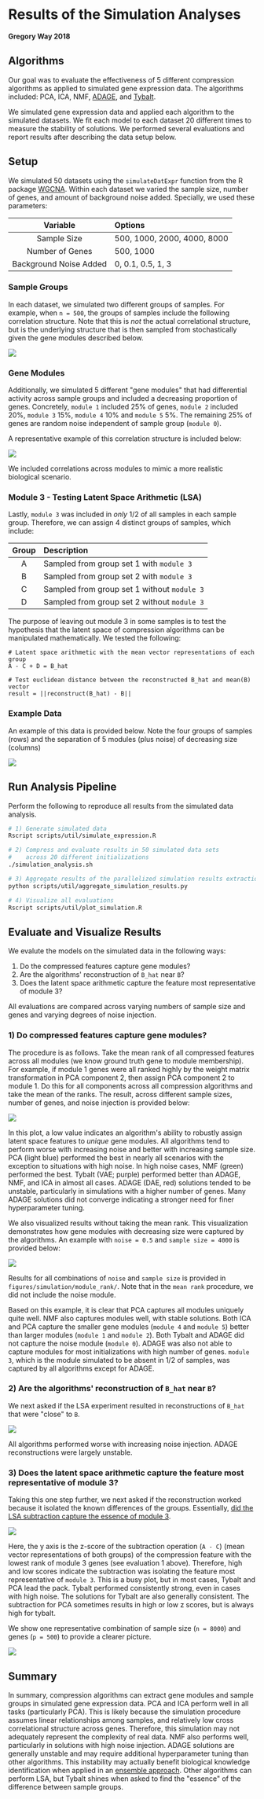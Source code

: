 # Results of the Simulation Analyses

**Gregory Way 2018**

## Algorithms

Our goal was to evaluate the effectiveness of 5 different compression algorithms as applied to simulated gene expression data.
The algorithms included: PCA, ICA, NMF, [ADAGE](https://doi.org/10.1128/mSystems.00025-15), and [Tybalt](https://doi.org/10.1142/9789813235533_0008).

We simulated gene expression data and applied each algorithm to the simulated datasets.
We fit each model to each dataset 20 different times to measure the stability of solutions.
We performed several evaluations and report results after describing the data setup below.

## Setup

We simulated 50 datasets using the `simulateDatExpr` function from the R package [WGCNA](https://labs.genetics.ucla.edu/horvath/CoexpressionNetwork/Rpackages/WGCNA/).
Within each dataset we varied the sample size, number of genes, and amount of background noise added.
Specially, we used these parameters:

| Variable | Options |
| :------: | :------ |
| Sample Size | 500, 1000, 2000, 4000, 8000 |
| Number of Genes | 500, 1000 |
| Background Noise Added | 0, 0.1, 0.5, 1, 3 |

### Sample Groups

In each dataset, we simulated two different groups of samples.
For example, when `n = 500`, the groups of samples include the following correlation structure.
Note that this is _not_ the actual correlational structure, but is the underlying structure that is then sampled from stochastically given the gene modules described below.

![](figures/simulation/example_eigen_sample_plot.png?raw=true)

### Gene Modules

Additionally, we simulated 5 different "gene modules" that had differential activity across sample groups and included a decreasing proportion of genes.
Concretely, `module 1` included 25% of genes, `module 2` included 20%, `module 3` 15%, `module 4` 10% and `module 5` 5%.
The remaining 25% of genes are random noise independent of sample group (`module 0`).

A representative example of this correlation structure is included below:

![](figures/simulation/example_eigen_module_plot.png?raw=true)

We included correlations across modules to mimic a more realistic biological scenario.

### Module 3 - Testing Latent Space Arithmetic (LSA)

Lastly, `module 3` was included in _only_ 1/2 of all samples in each sample group.
Therefore, we can assign 4 distinct groups of samples, which include:

| Group | Description |
| :---: | :---------  |
| A | Sampled from group set 1 with `module 3` |
| B | Sampled from group set 2 with `module 3` |
| C | Sampled from group set 1 without `module 3` |
| D | Sampled from group set 2 without `module 3` |

The purpose of leaving out module 3 in some samples is to test the hypothesis that the latent space of compression algorithms can be manipulated mathematically.
We tested the following:

```
# Latent space arithmetic with the mean vector representations of each group
A - C + D = B_hat

# Test euclidean distance between the reconstructed B_hat and mean(B) vector
result = ||reconstruct(B_hat) - B||
```

### Example Data

An example of this data is provided below.
Note the four groups of samples (rows) and the separation of 5 modules (plus noise) of decreasing size (columns)

![](figures/simulation/example_simulated_data.png?raw=true)

## Run Analysis Pipeline

Perform the following to reproduce all results from the simulated data analysis.

```bash
# 1) Generate simulated data
Rscript scripts/util/simulate_expression.R

# 2) Compress and evaluate results in 50 simulated data sets
#    across 20 different initializations
./simulation_analysis.sh

# 3) Aggregate results of the parallelized simulation results extraction
python scripts/util/aggregate_simulation_results.py

# 4) Visualize all evaluations
Rscript scripts/util/plot_simulation.R
```

## Evaluate and Visualize Results

We evalute the models on the simulated data in the following ways:

1. Do the compressed features capture gene modules?
2. Are the algorithms' reconstruction of `B_hat` near `B`?
3. Does the latent space arithmetic capture the feature most representative of module 3?

All evaluations are compared across varying numbers of sample size and genes and varying degrees of noise injection.

### 1) Do compressed features capture gene modules?

The procedure is as follows.
Take the mean rank of all compressed features across all modules (we know ground truth gene to module membership).
For example, if module 1 genes were all ranked highly by the weight matrix transformation in PCA component 2, then assign PCA component 2 to module 1.
Do this for all components across all compression algorithms and take the mean of the ranks.
The result, across different sample sizes, number of genes, and noise injection is provided below:

![](figures/simulation/mean_module_rank.png?raw=true)

In this plot, a low value indicates an algorithm's ability to robustly assign latent space features to _unique_ gene modules.
All algorithms tend to perform worse with increasing noise and better with increasing sample size.
PCA (light blue) performed the best in nearly all scenarios with the exception to situations with high noise.
In high noise cases, NMF (green) performed the best.
Tybalt (VAE; purple) performed better than ADAGE, NMF, and ICA in almost all cases.
ADAGE (DAE, red) solutions tended to be unstable, particularly in simulations with a higher number of genes.
Many ADAGE solutions did not converge indicating a stronger need for finer hyperparameter tuning.

We also visualized results without taking the mean rank.
This visualization demonstrates how gene modules with decreasing size were captured by the algorithms.
An example with `noise = 0.5` and `sample size = 4000` is provided below:

![](figures/simulation/module_rank/mod_rank_noise_0.5_n_4000.png?raw=true)

Results for all combinations of `noise` and `sample size` is provided in `figures/simulation/module_rank/`.
Note that in the `mean rank` procedure, we did not include the noise module.

Based on this example, it is clear that PCA captures all modules uniquely quite well.
NMF also captures modules well, with stable solutions.
Both ICA and PCA capture the smaller gene modules (`module 4` and `module 5`) better than larger modules (`module 1` and `module 2`).
Both Tybalt and ADAGE did not capture the noise module (`module 0`).
ADAGE was also not able to capture modules for most initializations with high number of genes.
`module 3`, which is the module simulated to be absent in 1/2 of samples, was captured by all algorithms except for ADAGE.

### 2) Are the algorithms' reconstruction of `B_hat` near `B`?

We next asked if the LSA experiment resulted in reconstructions of `B_hat` that were "close" to `B`.

![](figures/simulation/lsa_reconstruction_distance.png?raw=true)

All algorithms performed worse with increasing noise injection.
ADAGE reconstructions were largely unstable.

### 3) Does the latent space arithmetic capture the feature most representative of module 3?

Taking this one step further, we next asked if the reconstruction worked because it isolated the known differences of the groups.
Essentially, [did the LSA subtraction capture the essence of module 3](https://arxiv.org/abs/1511.06434).

![](figures/simulation/lsa_module_3_capture.png?raw=true)

Here, the y axis is the z-score of the subtraction operation (`A - C`) (mean vector representations of both groups) of the compression feature with the lowest rank of module 3 genes (see evaluation 1 above).
Therefore, high and low scores indicate the subtraction was isolating the feature most representative of `module 3`.
This is a busy plot, but in most cases, Tybalt and PCA lead the pack.
Tybalt performed consistently strong, even in cases with high noise.
The solutions for Tybalt are also generally consistent.
The subtraction for PCA sometimes results in high or low z scores, but is always high for tybalt.

We show one representative combination of sample size (`n = 8000`) and genes (`p = 500`) to provide a clearer picture.

![](figures/simulation/lsa_module_3_capture_n8000_p500.png?raw=true)

## Summary

In summary, compression algorithms can extract gene modules and sample groups in simulated gene expression data.
PCA and ICA perform well in all tasks (particularly PCA).
This is likely because the simulation procedure assumes linear relationships among samples, and relatively low cross correlational structure across genes.
Therefore, this simulation may not adequately represent the complexity of real data.
NMF also performs well, particularly in solutions with high noise injection.
ADAGE solutions are generally unstable and may require additional hyperparameter tuning than other algorithms.
This instability may actually benefit biological knowledge identification when applied in an [ensemble approach](https://doi.org/10.1016/j.cels.2017.06.003).
Other algorithms can perform LSA, but Tybalt shines when asked to find the "essence" of the difference between sample groups.
